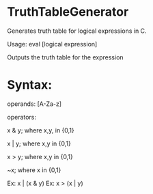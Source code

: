 # TruthTableGenerator
Generates truth table for logical expressions in C.

Usage: eval [logical expression]

Outputs the truth table for the expression

# Syntax:

operands: 
	[A-Za-z]
	
operators:

x & y; where x,y, in {0,1}
	
x | y; where x,y in {0,1}
	
x > y; where x,y in {0,1}

~x; where x in {0,1}

Ex: x | (x & y)
Ex: x > (x | y)
